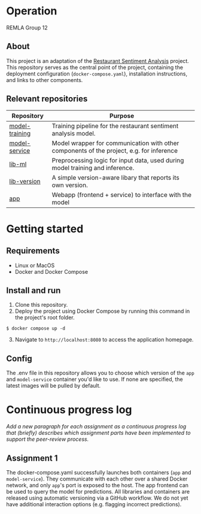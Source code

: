 # Operation
REMLA Group 12

## About
This project is an adaptation of the [Restaurant Sentiment Analysis](https://github.com/proksch/restaurant-sentiment) project. 
This repository serves as the central point of the project, containing the deployment configuration (`docker-compose.yaml`), installation instructions, and links to other components.

## Relevant repositories
Repository | Purpose | 
| --- | --- | 
[model-training](https://github.com/remla25-team12/model-training) | Training pipeline for the restaurant sentiment analysis model. |
[model-service](https://github.com/remla25-team12/model-service) | Model wrapper for communication with other components of the project, e.g. for inference | 
[lib-ml](https://github.com/remla25-team12/model-service) | Preprocessing logic for input data, used during model training and inference. | 
[lib-version](https://github.com/remla25-team12/lib-version) | A simple version-aware libary that reports its own version. | 
[app](https://github.com/remla25-team12/app) | Webapp (frontend + service) to interface with the model | 

# Getting started
## Requirements
- Linux or MacOS
- Docker and Docker Compose

## Install and run
1. Clone this repository.
2. Deploy the project using Docker Compose by running this command in the project's root folder.
```
$ docker compose up -d
```
3. Navigate to `http://localhost:8080` to access the application homepage.

## Config
The .env file in this repository allows you to choose which version of the `app` and `model-service` container you'd like to use. If none are specified, the latest images will be pulled by default.


# Continuous progress log
_Add a new paragraph for each assignment as a continuous progress log that (briefly) describes which assignment parts have been implemented to support the peer-review process._

## Assignment 1
The docker-compose.yaml successfully launches both containers (`app` and `model-service`). They communicate with each other over a shared Docker network, and only `app`'s port is exposed to the host. The app frontend can be used to query the model for predictions. All libraries and containers are released using automatic versioning via a GitHub workflow. We do not yet have additional interaction options (e.g. flagging incorrect predictions).





